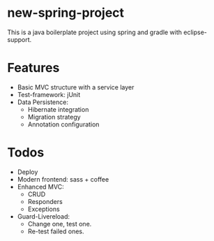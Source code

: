 # new-spring-project
This is a java boilerplate project using spring and gradle with eclipse-support.

# Features
* Basic MVC structure with a service layer
* Test-framework: jUnit
* Data Persistence:
  * Hibernate integration
  * Migration strategy
  * Annotation configuration

# Todos
* Deploy
* Modern frontend: sass + coffee
* Enhanced MVC:
  * CRUD
  * Responders
  * Exceptions
* Guard-Livereload:
  * Change one, test one.
  * Re-test failed ones.
